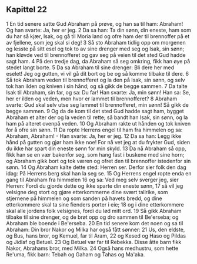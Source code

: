 ## Kapittel 22

1 En tid senere satte Gud Abraham på prøve, og han sa til ham: Abraham! Og han svarte: Ja, her er jeg.
2 Da sa han: Ta din sønn, din eneste, ham som du har så kjær, Isak, og gå til Moria land og ofre ham der til brennoffer på et av fjellene, som jeg skal si deg!
3 Så sto Abraham tidlig opp om morgenen og lesste på sitt esel og tok to av sine drenger med seg og Isak, sin sønn; han kløvde ved til brennofferet og gav seg på veien til det sted Gud hadde sagt ham.
4 På den tredje dag, da Abraham så seg omkring, fikk han øye på stedet langt borte.
5 Da sa Abraham til sine drenger: Bli dere her med eselet! Jeg og gutten, vi vil gå dit bort og be og så komme tilbake til dere.
6 Så tok Abraham veden til brennofferet og la den på Isak, sin sønn, og selv tok han ilden og kniven i sin hånd; og så gikk de begge sammen.
7 Da talte Isak til Abraham, sin far, og sa: Du far! Han svarte: Ja, min sønn! Han sa: Se, her er ilden og veden, men hvor er lammet til brennofferet?
8 Abraham svarte: Gud skal selv utse seg lammet til brennofferet, min sønn! Så gikk de begge sammen.
9 Og da de kom til det sted Gud hadde sagt ham, bygget Abraham et alter der og la veden til rette; så bandt han Isak, sin sønn, og la ham på alteret ovenpå veden.
10 Og Abraham rakte ut hånden og tok kniven for å ofre sin sønn.
11 Da ropte Herrens engel til ham fra himmelen og sa: Abraham, Abraham! - Han svarte: Ja, her er jeg.
12 Da sa han: Legg ikke hånd på gutten og gjør ham ikke noe! For nå vet jeg at du frykter Gud, siden du ikke har spart din eneste sønn for min skyld.
13 Da nå Abraham så opp, fikk han se en vær bakenfor seg, som hang fast i buskene med sine horn; og Abraham gikk bort og tok væren og ofret den til brennoffer istedenfor sin sønn.
14 Og Abraham kalte dette sted: Herren ser. Derfor sier folk den dag idag: På Herrens berg skal han la seg se.
15 Og Herrens engel ropte enda en gang til Abraham fra himmelen
16 og sa: Ved meg selv sverger jeg, sier Herren: Fordi du gjorde dette og ikke sparte din eneste sønn,
17 så vil jeg velsigne deg stort og gjøre etterkommerne dine svært tallrike, som stjernene på himmelen og som sanden på havets bredd, og dine etterkommere skal ta sine fienders porter i eie;
18 og i dine etterkommere skal alle jordens folk velsignes, fordi du lød mitt ord.
19 Så gikk Abraham tilbake til sine drenger, og de brøt opp og dro sammen til Be'erseba; og Abraham ble boende i Be'erseba.
20 En tid senere kom det noen og sa til Abraham: Din bror Nakor og Milka har også fått sønner:
21 Us, den eldste, og Bus, hans bror, og Kemuel, far til Aram,
22 og Kesed og Haso og Pildas og Jidlaf og Betuel.
23 Og Betuel var far til Rebekka. Disse åtte barn fikk Nakor, Abrahams bror, med Milka.
24 Også hans medhustru, som hette Re'uma, fikk barn: Tebah og Gaham og Tahas og Ma'aka.
